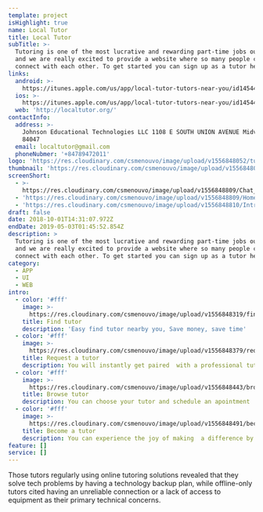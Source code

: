 ```yaml
---
template: project
isHighlight: true
name: Local Tutor
title: Local Tutor
subTitle: >-
  Tutoring is one of the most lucrative and rewarding part-time jobs out there,
  and we are really excited to provide a website where so many people can
  connect with each other. To get started you can sign up as a tutor here!
links:
  android: >-
    https://itunes.apple.com/us/app/local-tutor-tutors-near-you/id1454421095?mt=8
  ios: >-
    https://itunes.apple.com/us/app/local-tutor-tutors-near-you/id1454421095?mt=8
  web: 'http://localtutor.org/'
contactInfo:
  address: >-
    Johnson Educational Technologies LLC 1108 E SOUTH UNION AVENUE Midvale, UT
    84047
  email: localtutor@gmail.com
  phoneNubmer: '+84789472011'
logo: 'https://res.cloudinary.com/csmenouvo/image/upload/v1556848052/tutorlogo.png'
thumbnail: 'https://res.cloudinary.com/csmenouvo/image/upload/v1556848097/iphone.png'
screenShort:
  - >-
    https://res.cloudinary.com/csmenouvo/image/upload/v1556848809/Chat_Detail.png
  - 'https://res.cloudinary.com/csmenouvo/image/upload/v1556848809/Home.png'
  - 'https://res.cloudinary.com/csmenouvo/image/upload/v1556848810/Intro_1.png'
draft: false
date: 2018-10-01T14:31:07.972Z
endDate: 2019-05-03T01:45:52.854Z
description: >
  Tutoring is one of the most lucrative and rewarding part-time jobs out there,
  and we are really excited to provide a website where so many people can
  connect with each other. To get started you can sign up as a tutor here!
category:
  - APP
  - UI
  - WEB
intro:
  - color: '#fff'
    image: >-
      https://res.cloudinary.com/csmenouvo/image/upload/v1556848319/find_tutor.png
    title: Find tutor
    description: 'Easy find tutor nearby you, Save money, save time'
  - color: '#fff'
    image: >-
      https://res.cloudinary.com/csmenouvo/image/upload/v1556848379/request_tutor.png
    title: Request a tutor
    description: You will instantly get paired  with a professional tutor
  - color: '#fff'
    image: >-
      https://res.cloudinary.com/csmenouvo/image/upload/v1556848443/browse_tutor.png
    title: Browse tutor
    description: You can choose your tutor and schedule an apointment
  - color: '#fff'
    image: >-
      https://res.cloudinary.com/csmenouvo/image/upload/v1556848491/become_tutor.png
    title: Become a tutor
    description: You can experience the joy of making  a difference by becoming a tutor
feature: []
service: []
---
```

Those tutors regularly using online tutoring solutions revealed that they solve tech problems by having a technology backup plan, while offline-only tutors cited having an unreliable connection or a lack of access to equipment as their primary technical concerns.
